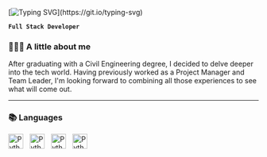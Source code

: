 [![Typing SVG](https://readme-typing-svg.demolab.com?font=Fira+Code&pause=1000&color=D6D7D8&center=false&vCenter=false&random=false&width=435&lines=Hello%2C+I'm+Ghiwa+Daccache!;And+this+is+my+GitHub.)](https://git.io/typing-svg)

**`Full Stack Developer`**

### 👷🏻‍♀️ A little about me
After graduating with a Civil Engineering degree, I decided to delve deeper into the tech world. Having previously worked as a Project Manager and Team Leader, I'm looking forward to combining all those experiences to see what will come out. 

---

### 📚 Languages
<img align="left" alt="Python" width="30px" style="padding-right:10px;" src="https://cdn.jsdelivr.net/gh/devicons/devicon/icons/python/python-plain.svg" />
<img align="left" alt="Python" width="30px" style="padding-right:10px;" src="https://cdn-icons-png.flaticon.com/512/732/732212.png" />
<img align="left" alt="Python" width="30px" style="padding-right:10px;" src="https://upload.wikimedia.org/wikipedia/commons/thumb/6/62/CSS3_logo.svg/800px-CSS3_logo.svg.png" />
<img align="left" alt="Python" width="30px" style="padding-right:10px;" src="https://www.freepnglogos.com/uploads/javascript-png/js-logo-png-5.png" />

